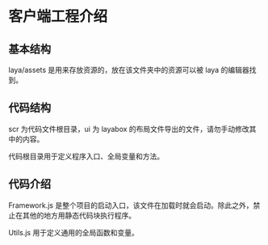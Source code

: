 # 客户端工程介绍

## 基本结构

laya/assets 是用来存放资源的，放在该文件夹中的资源可以被 laya 的编辑器找到。

## 代码结构

scr 为代码文件根目录，ui 为 layabox 的布局文件导出的文件，请勿手动修改其中的内容。

代码根目录用于定义程序入口、全局变量和方法。

## 代码介绍

Framework.js 是整个项目的启动入口，该文件在加载时就会启动。除此之外，禁止在其他的地方用静态代码块执行程序。

Utils.js 用于定义通用的全局函数和变量。




